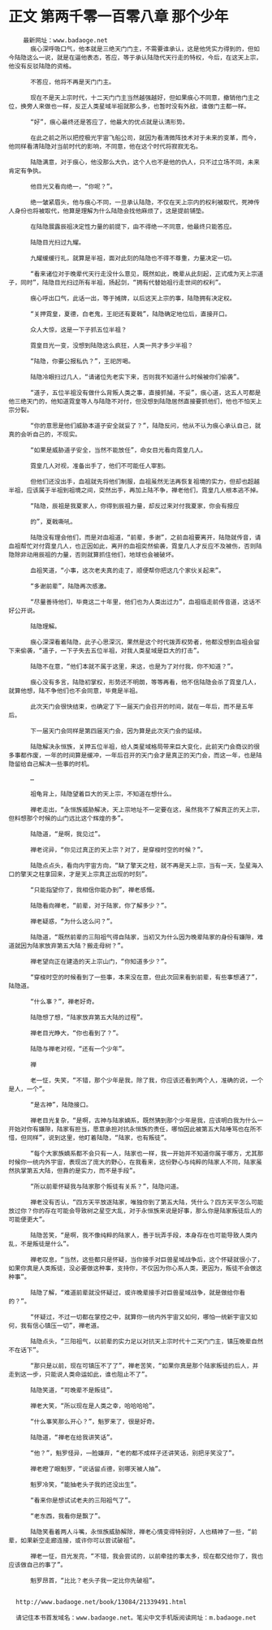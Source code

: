 # 正文 第两千零一百零八章 那个少年
        最新网址：www.badaoge.net
          痕心深呼吸口气，他本就是三绝天门门主，不需要谁承认，这是他凭实力得到的，但如今陆隐这么一说，就是在逼他表态，答应，等于承认陆隐代天行走的特权，今后，在这天上宗，他没有反驳陆隐的资格。
      
          不答应，他将不再是天门门主。
      
          现在不是天上宗时代，十二天门门主当然越强越好，但如果痕心不同意，撤销他门主之位，换旁人来做也一样，反正人类星域半祖就那么多，也暂时没有外敌，谁做门主都一样。
      
          “好”，痕心最终还是答应了，他最大的优点就是认清形势。
      
          在此之前之所以把控极光宇宙飞船公司，就因为看清微阵技术对于未来的变革，而今，他同样看清陆隐对当前时代的影响，不同意，他在这个时代将寂寂无名。
      
          陆隐满意，对于痕心，他没那么大仇，这个人也不是他的仇人，只不过立场不同，未来肯定有争执。
      
          他目光又看向绝一，“你呢？”。
      
          绝一皱紧眉头，他与痕心不同，一旦承认陆隐，不仅在天上宗内的权利被取代，死神传人身份也将被取代，他算是理解为什么陆隐会找他麻烦了，这是提前铺垫。
      
          在陆隐展露辰祖决定性力量的前提下，由不得绝一不同意，他最终只能答应。
      
          陆隐目光扫过九耀。
      
          九耀缓缓行礼，就算是半祖，面对此刻的陆隐也不得不尊重，力量决定一切。
      
          “看来诸位对于晚辈代天行走没什么意见，既然如此，晚辈从此刻起，正式成为天上宗道子，同时”，陆隐目光扫过所有半祖，扬起剑，“拥有代替始祖行走世间的权利”。
      
          痕心呼出口气，此话一出，等于摊牌，以后这天上宗的事，陆隐拥有决定权。
      
          “关押霓皇，夏德，白老鬼，王祀还有夏戟”，陆隐确定地位后，直接开口。
      
          众人大惊，这是一下子抓五位半祖？
      
          霓皇目光一变，没想到陆隐这么疯狂，人类一共才多少半祖？
      
          “陆隐，你要公报私仇？”，王祀厉喝。
      
          陆隐冷眼扫过几人，“请诸位先老实下来，否则我不知道什么时候被你们偷袭”。
      
          “道子，五位半祖没有做什么背叛人类之事，直接抓捕，不妥”，痕心道，这五人可都是他三绝天门的，他知道霓皇等人与陆隐不对付，但没想到陆隐居然直接要抓他们，他也不怕天上宗分裂。
      
          “你的意思是他们威胁本道子安全就妥了？”，陆隐反问，他从不认为痕心承认自己，就真的会听自己的，不现实。
      
          “如果是威胁道子安全，当然不能放任”，命女目光看向霓皇几人。
      
          霓皇几人对视，准备出手了，他们不可能任人宰割。
      
          但他们还没出手，血祖就先将他们制服，血祖虽然无法再恢复祖境的实力，但却也超越半祖，应该属于半祖到祖境之间，突然出手，再加上陆不争，禅老他们，霓皇几人根本逃不掉。
      
          “陆隐，辰祖是我夏家人，你得到辰祖力量，却反过来对付我夏家，你会有报应
      
          的”，夏戟嘶吼。
      
          陆隐没有理会他们，而是对血祖道，“前辈，多谢”，之前血祖要离开，陆隐就传音，请血祖帮忙对付霓皇几人，也正因如此，离开的血祖突然偷袭，霓皇几人才反应不及被伤，否则陆隐除非动用辰祖的力量，否则就算抓住他们，地球也会被破坏。
      
          血祖笑道，“小事，这次老夫真的走了，顺便帮你把这几个家伙关起来”。
      
          “多谢前辈”，陆隐再次感激。
      
          “尽量善待他们，毕竟这二十年里，他们也为人类出过力”，血祖临走前传音道，这话不好公开说。
      
          陆隐理解。
      
          痕心深深看着陆隐，此子心思深沉，果然是这个时代拨弄权势者，他都没想到血祖会留下来偷袭，“道子，一下子失去五位半祖，对我人类星域是巨大的打击”。
      
          陆隐不在意，“他们本就不属于这里，来这，也是为了对付我，你不知道？”。
      
          痕心没有多言，陆隐初掌权，形势还不明朗，等等再看，他不信陆隐会杀了霓皇几人，就算他想，陆不争他们也不会同意，毕竟是半祖。
      
          此次天门会很快结束，也确定了下一届天门会召开的时间，就在一年后，而不是五年后。
      
          下一届天门会同样是第四届天门会，因为算是此次天门会的延续。
      
          陆隐解决永恒族，关押五位半祖，给人类星域格局带来巨大变化，此前天门会商议的很多事都作废，一年的时间算是缓冲，一年后召开的天门会才是真正的天门会，而这一年，也是陆隐留给自己解决一些事的时机。
      
          …
      
          祖龟背上，陆隐望着巨大的天上宗，不知道在想什么。
      
          禅老走出，“永恒族威胁解决，天上宗地址不一定要在这，虽然我不了解真正的天上宗，但料想那个时候的山门远比这个辉煌的多”。
      
          陆隐道，“是啊，我见过”。
      
          禅老诧异，“你见过真正的天上宗？对了，是穿梭时空的时候？”。
      
          陆隐点点头，看向内宇宙方向，“缺了擎天之柱，就不再是天上宗，当有一天，坠星海入口的擎天之柱拿回来，才是天上宗真正出现的时刻”。
      
          “只能指望你了，我相信你能办到”，禅老感慨。
      
          陆隐看向禅老，“前辈，对于陆家，你了解多少？”。
      
          禅老疑惑，“为什么这么问？”。
      
          陆隐道，“既然前辈的三阳祖气得自陆家，当初又为什么因为晚辈陆家的身份有嫌隙，难道就因为陆家放弃第五大陆？搬走母树？”。
      
          禅老望向正在建造的天上宗山门，“你知道多少？”。
      
          “穿梭时空的时候看到了一些事，本来没在意，但此次回来看到前辈，有些事想通了”，陆隐道。
      
          “什么事？”，禅老好奇。
      
          陆隐想了想，“陆家放弃第五大陆的过程”。
      
          禅老目光睁大，“你也看到了？”。
      
          陆隐与禅老对视，“还有一个少年”。
      
          禅
      
          老一怔，失笑，“不错，那个少年是我，除了我，你应该还看到两个人，准确的说，一个是人，一个”。
      
          “是古神”，陆隐接口。
      
          禅老目光复杂，“是啊，古神与陆家嫡系，既然猜到那个少年是我，应该明白我为什么一开始对你有嫌隙，陆家有担当，愿意承担对抗永恒族的责任，哪怕因此被第五大陆唾骂也在所不惜，但同样”，说到这里，他盯着陆隐，“陆家，也有叛徒”。
      
          “每个大家族嫡系都不会只有一人，陆家也一样，我一开始并不知道你属于哪方，尤其那时候你一统内外宇宙，表现出了庞大的野心，在我看来，这份野心与纯粹的陆家人不同，陆家虽然执掌第五大陆，但靠的是实力，而不是手段”。
      
          “所以前辈怀疑我与陆家那个叛徒有关系？”，陆隐问道。
      
          禅老没有否认，“四方天平放逐陆家，唯独你到了第五大陆，凭什么？四方天平怎么可能放过你？你的存在可能会导致树之星空大乱，对于永恒族来说是好事，那么你是陆家叛徒后人的可能便更大”。
      
          陆隐苦笑，“是啊，我不像纯粹的陆家人，善于玩弄手段，本身存在也可能导致人类内乱，不是叛徒是什么”。
      
          禅老叹息，“当然，这些都只是怀疑，当你接手对巨兽星域战争后，这个怀疑就很小了，如果你真是人类叛徒，没必要做这种事，支持你，不仅因为你心系人类，更因为，叛徒不会做这种事”。
      
          陆隐了解，“难道前辈就没怀疑过，或许晚辈接手对巨兽星域战争，就是做给你看的？”。
      
          “怀疑过，不过一切都在掌控之中，就算你一统内外宇宙又如何，哪怕一统新宇宙又如何，我有信心镇压一切”，禅老道。
      
          陆隐点头，“三阳祖气，以前辈的实力足以对抗天上宗时代十二天门门主，镇压晚辈自然不在话下”。
      
          “那只是以前，现在可镇压不了了”，禅老苦笑，“如果你真是那个陆家叛徒的后人，并走到这一步，只能说人类命运如此，谁也阻止不了”。
      
          陆隐笑道，“可晚辈不是叛徒”。
      
          禅老大笑，“所以现在是人类之幸，哈哈哈哈”。
      
          “什么事笑那么开心？”，魁罗来了，很是好奇。
      
          陆隐道，“禅老在给我讲笑话”。
      
          “他？”，魁罗怪异，一脸嫌弃，“老的都不成样子还讲笑话，别把牙笑没了”。
      
          禅老瞪了眼魁罗，“说话留点德，别哪天被人抽”。
      
          魁罗冷笑，“能抽老头子我的还没出生”。
      
          “看来你是想试试老夫的三阳祖气了”。
      
          “老东西，我看你是飘了”。
      
          陆隐笑看着两人斗嘴，永恒族威胁解除，禅老心情变得特别好，人也精神了一些，“前辈，如果新空走廊连接，或许你可以尝试破祖”。
      
          禅老一怔，目光发亮，“不错，我会尝试的，以前牵挂的事太多，现在都交给你了，我也应该做自己的事了”。
      
          魁罗昂首，“比比？老头子我一定比你先破祖”。
      
      
      http://www.badaoge.net/book/13084/21339491.html
      
      请记住本书首发域名：www.badaoge.net。笔尖中文手机版阅读网址：m.badaoge.net